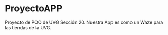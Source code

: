 # ProyectoAPP
Proyecto de POO de UVG Sección 20. Nuestra App es como un Waze para las tiendas de la UVG.
